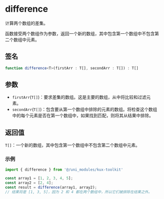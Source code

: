 # difference

计算两个数组的差集。

函数接受两个数组作为参数，返回一个新的数组，其中包含第一个数组中不包含第二个数组中元素。

## 签名

```ts
function difference<T>(firstArr : T[], secondArr : T[]) : T[]
```

## 参数

+ `firstArr`(`T[]`)：要求差集的数组。这是主要的数组，从中将比较和过滤元素。
+ `secondArr`(`T[]`)：包含要从第一个数组中排除的元素的数组。将检查这个数组中的每个元素是否在第一个数组中，如果找到匹配，则将其从结果中排除。

## 返回值

`T[]`：一个新的数组，其中包含第一个数组中不包含第二个数组中元素。

### 示例

```ts
import { difference } from '@/uni_modules/kux-toolkit'

const array1 = [1, 2, 3, 4, 5];
const array2 = [2, 4];
const result = difference(array1, array2);
// 结果将是 [1, 3, 5]，因为 2 和 4 都在两个数组中，所以它们被排除在结果之外。
```
